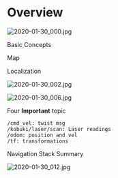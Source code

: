 # Overview

![2020-01-30_000.jpg](https://gitee.com/gdhu/testtingop/raw/master/2020-01-30_000.jpg)

Basic Concepts

Map

Localization

![2020-01-30_002.jpg](https://gitee.com/gdhu/testtingop/raw/master/2020-01-30_002.jpg)

![2020-01-30_006.jpg](https://gitee.com/gdhu/testtingop/raw/master/2020-01-30_006.jpg)



Four **Important** topic

```
/cmd_vel: twist msg
/kobuki/laser/scan: Laser readings
/odom: position and vel
/tf: transformations
```

Navigation Stack Summary

![2020-01-30_012.jpg](https://gitee.com/gdhu/testtingop/raw/master/2020-01-30_012.jpg)